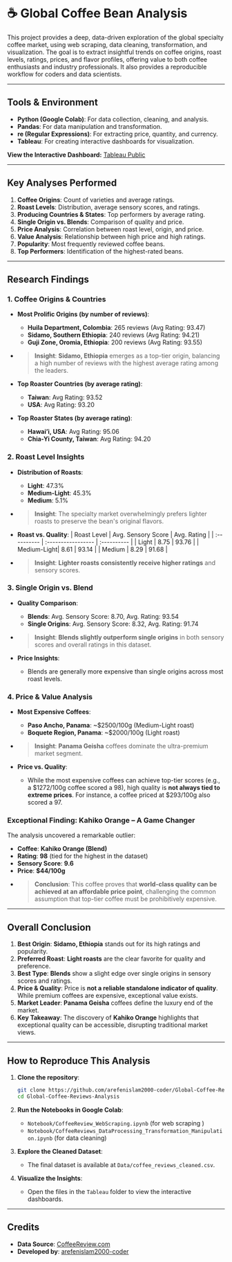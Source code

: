 # ☕ Global Coffee Bean Analysis

This project provides a deep, data-driven exploration of the global specialty coffee market, using web scraping, data cleaning, transformation, and visualization. The goal is to extract insightful trends on coffee origins, roast levels, ratings, prices, and flavor profiles, offering value to both coffee enthusiasts and industry professionals. It also provides a reproducible workflow for coders and data scientists.

---

## Tools & Environment

- **Python (Google Colab)**: For data collection, cleaning, and analysis.
- **Pandas**: For data manipulation and transformation.
- **re (Regular Expressions)**: For extracting price, quantity, and currency.
- **Tableau**: For creating interactive dashboards for visualization.

**View the Interactive Dashboard:** [Tableau Public](https://public.tableau.com/app/profile/arefen.islam/viz/Global_Coffee_Beans_Analysis/Overview)

---

## Key Analyses Performed

1.  **Coffee Origins**: Count of varieties and average ratings.
2.  **Roast Levels**: Distribution, average sensory scores, and ratings.
3.  **Producing Countries & States**: Top performers by average rating.
4.  **Single Origin vs. Blends**: Comparison of quality and price.
5.  **Price Analysis**: Correlation between roast level, origin, and price.
6.  **Value Analysis**: Relationship between high price and high ratings.
7.  **Popularity**: Most frequently reviewed coffee beans.
8.  **Top Performers**: Identification of the highest-rated beans.

---

## Research Findings

### 1. Coffee Origins & Countries

-   **Most Prolific Origins (by number of reviews)**:
    -   **Huila Department, Colombia**: 265 reviews (Avg Rating: 93.47)
    -   **Sidamo, Southern Ethiopia**: 240 reviews (Avg Rating: 94.21)
    -   **Guji Zone, Oromia, Ethiopia**: 200 reviews (Avg Rating: 93.55)
-   > **Insight**: **Sidamo, Ethiopia** emerges as a top-tier origin, balancing a high number of reviews with the highest average rating among the leaders.

-   **Top Roaster Countries (by average rating)**:
    -   **Taiwan**: Avg Rating: 93.52
    -   **USA**: Avg Rating: 93.20

-   **Top Roaster States (by average rating)**:
    -   **Hawai’i, USA**: Avg Rating: 95.06
    -   **Chia-Yi County, Taiwan**: Avg Rating: 94.20

### 2. Roast Level Insights

-   **Distribution of Roasts**:
    -   **Light**: 47.3%
    -   **Medium-Light**: 45.3%
    -   **Medium**: 5.1%
-   > **Insight**: The specialty market overwhelmingly prefers lighter roasts to preserve the bean's original flavors.

-   **Roast vs. Quality**:
    | Roast Level | Avg. Sensory Score | Avg. Rating |
    | :---------- | :----------------- | :---------- |
    | Light | 8.75 | 93.76 |
    | Medium-Light| 8.61 | 93.14 |
    | Medium | 8.29 | 91.68 |
-   > **Insight**: **Lighter roasts consistently receive higher ratings** and sensory scores.

### 3. Single Origin vs. Blend

-   **Quality Comparison**:
    -   **Blends**: Avg. Sensory Score: 8.70, Avg. Rating: 93.54
    -   **Single Origins**: Avg. Sensory Score: 8.32, Avg. Rating: 91.74
-   > **Insight**: **Blends slightly outperform single origins** in both sensory scores and overall ratings in this dataset.

-   **Price Insights**:
    -   Blends are generally more expensive than single origins across most roast levels.

### 4. Price & Value Analysis

-   **Most Expensive Coffees**:
    -   **Paso Ancho, Panama**: ~$2500/100g (Medium-Light roast)
    -   **Boquete Region, Panama**: ~$2000/100g (Light roast)
-   > **Insight**: **Panama Geisha** coffees dominate the ultra-premium market segment.

-   **Price vs. Quality**:
    -   While the most expensive coffees can achieve top-tier scores (e.g., a $1272/100g coffee scored a 98), high quality is **not always tied to extreme prices**. For instance, a coffee priced at $293/100g also scored a 97.

### Exceptional Finding: Kahiko Orange – A Game Changer

The analysis uncovered a remarkable outlier:

-   **Coffee**: **Kahiko Orange (Blend)**
-   **Rating**: **98** (tied for the highest in the dataset)
-   **Sensory Score**: **9.6**
-   **Price**: **$44/100g**
-   > **Conclusion**: This coffee proves that **world-class quality can be achieved at an affordable price point**, challenging the common assumption that top-tier coffee must be prohibitively expensive.

---

## Overall Conclusion

1.  **Best Origin**: **Sidamo, Ethiopia** stands out for its high ratings and popularity.
2.  **Preferred Roast**: **Light roasts** are the clear favorite for quality and preference.
3.  **Best Type**: **Blends** show a slight edge over single origins in sensory scores and ratings.
4.  **Price & Quality**: Price is **not a reliable standalone indicator of quality**. While premium coffees are expensive, exceptional value exists.
5.  **Market Leader**: **Panama Geisha** coffees define the luxury end of the market.
6.  **Key Takeaway**: The discovery of **Kahiko Orange** highlights that exceptional quality can be accessible, disrupting traditional market views.

---

## How to Reproduce This Analysis

1.  **Clone the repository**:
    ```bash
    git clone https://github.com/arefenislam2000-coder/Global-Coffee-Reviews-Analysis.git
    cd Global-Coffee-Reviews-Analysis
    ```

2.  **Run the Notebooks in Google Colab**:
    -   `Notebook/CoffeeReview_WebScraping.ipynb` (for web scraping )
    -   `Notebook/CoffeeReviews_DataProcessing_Transformation_Manipulation.ipynb` (for data cleaning)

3.  **Explore the Cleaned Dataset**:
    -   The final dataset is available at `Data/coffee_reviews_cleaned.csv`.

4.  **Visualize the Insights**:
    -   Open the files in the `Tableau` folder to view the interactive dashboards.

---

## Credits

-   **Data Source**: [CoffeeReview.com](https://www.coffeereview.com/ )
-   **Developed by**: [arefenislam2000-coder](https://github.com/arefenislam2000-coder )
